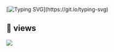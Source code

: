 
[![Typing SVG](https://readme-typing-svg.demolab.com?font=Fira+Code&pause=1000&color=000000&vCenter=true&width=450&lines=Welcome+to+my+profile.)](https://git.io/typing-svg)

## 👀 views
![](https://komarev.com/ghpvc/?username=Daniel1285)
<!--
**Daniel1285/Daniel1285** is a ✨ _special_ ✨ repository because its `README.md` (this file) appears on your GitHub profile.

Here are some ideas to get you started:

- 🔭 I’m currently working on ...
- 🌱 I’m currently learning ...
- 👯 I’m looking to collaborate on ...
- 🤔 I’m looking for help with ...
- 💬 Ask me about ...
- 📫 How to reach me: ...
- 😄 Pronouns: ...
- ⚡ Fun fact: ...
-->
